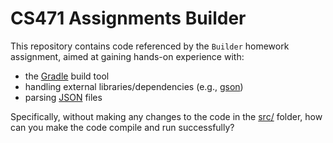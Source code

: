 # CS471 Assignments Builder

This repository contains code referenced by the `Builder` homework assignment, 
aimed at gaining hands-on experience with:
- the [Gradle](https://gradle.org/) build tool
- handling external libraries/dependencies (e.g., [gson](https://github.com/google/gson))
- parsing [JSON](https://www.json.org/) files

Specifically, without making any changes to the code in the [src/](src/) folder,
how can you make the code compile and run successfully?
